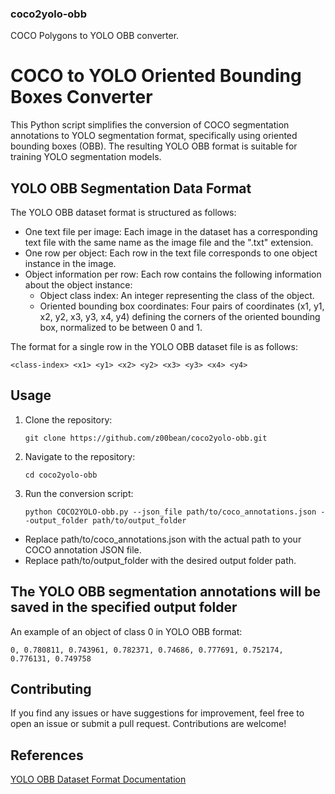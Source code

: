 ### coco2yolo-obb
COCO Polygons to YOLO OBB converter. 

# COCO to YOLO Oriented Bounding Boxes Converter  

This Python script simplifies the conversion of COCO segmentation annotations to YOLO segmentation format, specifically using oriented bounding boxes (OBB). The resulting YOLO OBB format is suitable for training YOLO segmentation models.

## YOLO OBB Segmentation Data Format

The YOLO OBB dataset format is structured as follows:

- One text file per image: Each image in the dataset has a corresponding text file with the same name as the image file and the ".txt" extension.
- One row per object: Each row in the text file corresponds to one object instance in the image.
- Object information per row: Each row contains the following information about the object instance:
  - Object class index: An integer representing the class of the object.
  - Oriented bounding box coordinates: Four pairs of coordinates (x1, y1, x2, y2, x3, y3, x4, y4) defining the corners of the oriented bounding box, normalized to be between 0 and 1.

The format for a single row in the YOLO OBB dataset file is as follows: 

```<class-index> <x1> <y1> <x2> <y2> <x3> <y3> <x4> <y4>```


## Usage

1. Clone the repository:
   
   ```git clone https://github.com/z00bean/coco2yolo-obb.git```

3. Navigate to the repository:
   
   ```cd coco2yolo-obb```
   
4. Run the conversion script:
   
   ```python COCO2YOLO-obb.py --json_file path/to/coco_annotations.json --output_folder path/to/output_folder```
  - Replace path/to/coco_annotations.json with the actual path to your COCO annotation JSON file.
  - Replace path/to/output_folder with the desired output folder path.

## The YOLO OBB segmentation annotations will be saved in the specified output folder

An example of an object of class 0 in YOLO OBB format:

```0, 0.780811, 0.743961, 0.782371, 0.74686, 0.777691, 0.752174, 0.776131, 0.749758```

## Contributing
If you find any issues or have suggestions for improvement, feel free to open an issue or submit a pull request. Contributions are welcome!

## References

[YOLO OBB Dataset Format Documentation](https://docs.ultralytics.com/datasets/obb/)
